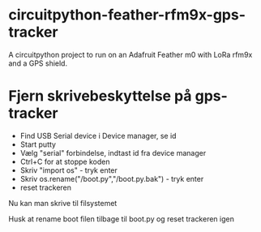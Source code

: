 # circuitpython-feather-rfm9x-gps-tracker
A circuitpython project to run on an Adafruit Feather m0 with LoRa rfm9x and a GPS shield.

# Fjern skrivebeskyttelse på gps-tracker

- Find USB Serial device i Device manager, se id
- Start putty
- Vælg "serial" forbindelse, indtast id fra device manager
- Ctrl+C for at stoppe koden
- Skriv "import os" - tryk enter
- Skriv os.rename("/boot.py","/boot.py.bak") - tryk enter
- reset trackeren

Nu kan man skrive til filsystemet

Husk at rename boot filen tilbage til boot.py og reset trackeren igen